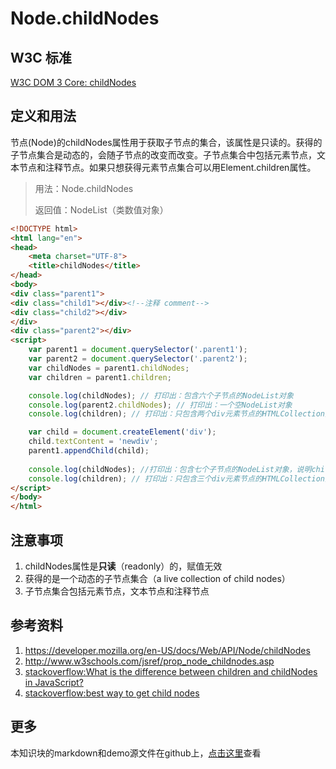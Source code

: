 # Node.childNodes

## W3C 标准

[W3C DOM 3 Core: childNodes](https://www.w3.org/TR/2004/REC-DOM-Level-3-Core-20040407/core.html#ID-1451460987)

## 定义和用法
节点(Node)的childNodes属性用于获取子节点的集合，该属性是只读的。获得的子节点集合是动态的，会随子节点的改变而改变。子节点集合中包括元素节点，文本节点和注释节点。如果只想获得元素节点集合可以用Element.children属性。
> 用法：Node.childNodes
> 
> 返回值：NodeList（类数值对象）

```html
<!DOCTYPE html>
<html lang="en">
<head>
    <meta charset="UTF-8">
    <title>childNodes</title>
</head>
<body>
<div class="parent1">
<div class="child1"></div><!--注释 comment-->
<div class="child2"></div>
</div>
<div class="parent2"></div>
<script>
    var parent1 = document.querySelector('.parent1');
    var parent2 = document.querySelector('.parent2');
    var childNodes = parent1.childNodes;
    var children = parent1.children;

    console.log(childNodes); // 打印出：包含六个子节点的NodeList对象
    console.log(parent2.childNodes); // 打印出：一个空NodeList对象
    console.log(children); // 打印出：只包含两个div元素节点的HTMLCollection对象

    var child = document.createElement('div');
    child.textContent = 'newdiv';
    parent1.appendChild(child);
    
    console.log(childNodes); //打印出：包含七个子节点的NodeList对象，说明childNodes的结果是动态的
    console.log(children); // 打印出：只包含三个div元素节点的HTMLCollection对象，说明children的结果也是动态的
</script>
</body>
</html>
```

## 注意事项
1. childNodes属性是**只读**（readonly）的，赋值无效
2. 获得的是一个动态的子节点集合（a live collection of child nodes）
3. 子节点集合包括元素节点，文本节点和注释节点

## 参考资料
1. https://developer.mozilla.org/en-US/docs/Web/API/Node/childNodes
2. http://www.w3schools.com/jsref/prop_node_childnodes.asp
3. [stackoverflow:What is the difference between children and childNodes in JavaScript?](http://stackoverflow.com/questions/7935689/what-is-the-difference-between-children-and-childnodes-in-javascript)
4. [stackoverflow:best way to get child nodes](http://stackoverflow.com/questions/10381296/best-way-to-get-child-nodes)

## 更多
本知识块的markdown和demo源文件在github上，[点击这里](https://github.com/jserz/js_piece)查看